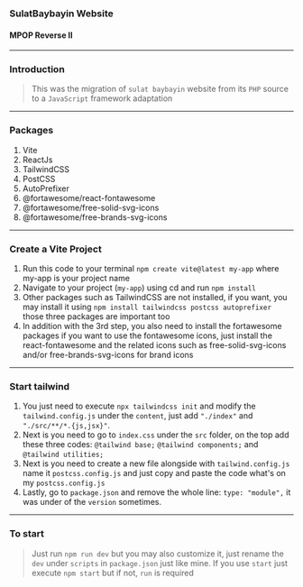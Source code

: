 ### SulatBaybayin Website
#### MPOP Reverse II

---
### Introduction
> This was the migration of `sulat baybayin` website from its `PHP` source to a `JavaScript` framework adaptation

---
### Packages
1. Vite
2. ReactJs
3. TailwindCSS
4. PostCSS
5. AutoPrefixer
6. @fortawesome/react-fontawesome
7. @fortawesome/free-solid-svg-icons
8. @fortawesome/free-brands-svg-icons

---
### Create a Vite Project
1. Run this code to your terminal `npm create vite@latest my-app` where my-app is your project name
2. Navigate to your project (`my-app`) using cd and run `npm install`
3. Other packages such as TailwindCSS are not installed, if you want, you may install it using `npm install tailwindcss postcss autoprefixer` those three packages are important too
4. In addition with the 3rd step, you also need to install the fortawesome packages if you want to use the fontawesome icons, just install the react-fontawesome and the related icons such as free-solid-svg-icons and/or free-brands-svg-icons for brand icons

---
### Start tailwind
1. You just need to execute `npx tailwindcss init` and modify the `tailwind.config.js` under the `content`, just add `"./index"` and `"./src/**/*.{js,jsx}"`.
2. Next is you need to go to `index.css` under the `src` folder, on the top add these three codes: `@tailwind base;` `@tailwind components;` and `@tailwind utilities;`
3. Next is you need to create a new file alongside with `tailwind.config.js` name it `postcss.config.js` and just copy and paste the code what's on my `postcss.config.js`
4. Lastly, go to `package.json` and remove the whole line: `type: "module",` it was under of the `version` sometimes.

---
### To start
> Just run `npm run dev` but you may also customize it, just rename the `dev` under `scripts` in `package.json` just like mine. If you use `start` just execute `npm start` but if not, `run` is required
